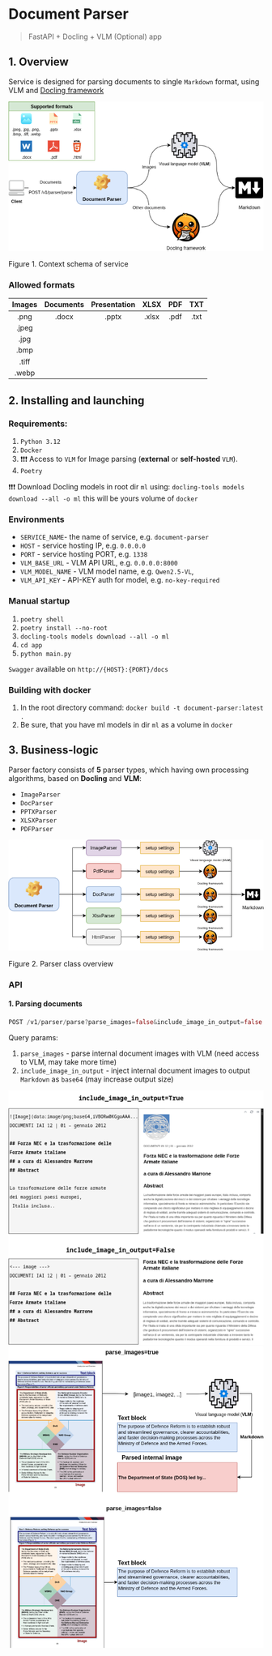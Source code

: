 # Document Parser

> FastAPI + Docling + VLM (Optional) app

## 1. Overview

Service is designed for parsing documents to single `Markdown` format, using VLM and [Docling framework](https://docling-project.github.io/docling/)

![Context](./docs/Context.drawio.png)

Figure 1. Context schema of service

### Allowed formats

| **Images** | **Documents** | **Presentation** | **XLSX** | **PDF** | **TXT** |
| :--------------: | :-----------------: | :--------------------: | :------------: | :-----------: | :-----------: |
|       .png       |        .docx        |         .pptx         |     .xlsx     |     .pdf     |     .txt     |
|      .jpeg      |                    |                        |                |              |              |
|       .jpg       |                    |                        |                |              |              |
|       .bmp       |                    |                        |                |              |              |
|      .tiff      |                    |                        |                |              |              |
|      .webp      |                    |                        |                |              |              |

## 2. Installing and launching

### Requirements:

1. `Python 3.12`
2. `Docker`
3. ❗❗❗ Access to `VLM` for Image parsing (**external** or **self-hosted** `VLM`).
4. `Poetry`

❗❗❗ Download Docling models in root dir `ml` using:
`docling-tools models download --all -o ml` this will be yours volume of `docker`

### Environments

* `SERVICE_NAME`- the name of service, e.g. `document-parser`
* `HOST` - service hosting IP, e.g. `0.0.0.0`
* `PORT` - service hosting PORT, e.g. `1338`
* `VLM_BASE_URL` - VLM API URL, e.g. `0.0.0.0:8000`
* `VLM_MODEL_NAME` - VLM model name, e.g. `Qwen2.5-VL`,
* `VLM_API_KEY` - API-KEY auth for model, e.g. `no-key-required`

### Manual startup

1. `poetry shell`
2. `poetry install --no-root`
3. `docling-tools models download --all -o ml`
4. `cd app`
5. `python main.py`

 `Swagger` available on `http://{HOST}:{PORT}/docs`

### Building with docker

1. In the root directory command: `docker build -t document-parser:latest .`
2. Be sure, that you have ml models in dir `ml` as a volume in `docker`

## 3. Business-logic

Parser factory consists of **5** parser types, which having own processing algorithms, based on **Docling** and **VLM**:

* `ImageParser`
* `DocParser`
* `PPTXParser`
* `XLSXParser`
* `PDFParser`

![Parser overview](/docs/parser_logic.drawio.png)

Figure 2. Parser class overview

### API

#### 1. Parsing documents

```rust
POST /v1/parser/parse?parse_images=false&include_image_in_output=false
```

Query params:

1. `parse_images` - parse internal document images with VLM (need access to VLM, may take more time)
2. `include_image_in_output` - inject internal document images to output `Markdown` as `base64` (may increase output size)

 ![Include_Images](/docs/Include_images.png)
 ![Parse_Images](/docs/parse_images.png)
